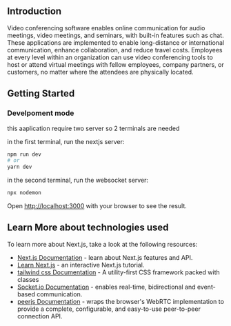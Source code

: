 ## Introduction

Video conferencing software enables online communication for audio meetings, video meetings, and seminars, with built-in features such as chat. These applications are implemented to enable long-distance or international communication, enhance collaboration, and reduce travel costs. Employees at every level within an organization can use video conferencing tools to host or attend virtual meetings with fellow employees, company partners, or customers, no matter where the attendees are physically located.

## Getting Started

### Develpoment mode

this aaplication require two server so 2 terminals are needed

in the first terminal, run the nextjs server:

```bash
npm run dev
# or
yarn dev
```

in the second terminal, run the websocket server:

```bash
npx nodemon
```

Open [http://localhost:3000](http://localhost:3000) with your browser to see the result.

## Learn More about technologies used

To learn more about Next.js, take a look at the following resources:

- [Next.js Documentation](https://nextjs.org/docs) - learn about Next.js features and API.
- [Learn Next.js](https://nextjs.org/learn) - an interactive Next.js tutorial.
- [tailwind css Documentation](https://tailwindcss.com/docs) - A utility-first CSS framework packed with classes
- [Socket.io Documentation](https://socket.io/docs/v4) - enables real-time, bidirectional and event-based communication.
- [peerjs Documentation](https://peerjs.com/docs.html) - wraps the browser's WebRTC implementation to provide a complete, configurable, and easy-to-use peer-to-peer connection API.
